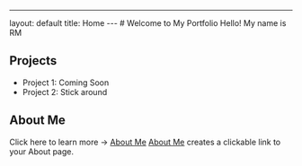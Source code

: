 ---
layout: default
title: Home
--- # Welcome to My Portfolio Hello! My name is RM
## Projects
- Project 1: Coming Soon
- Project 2: Stick around
## About Me
Click here to learn more → [About Me](about.md)
[About Me](about.md) creates a clickable link to your About page.
